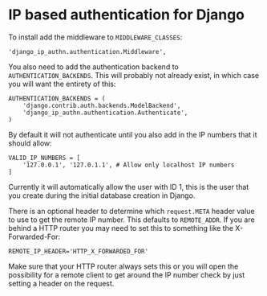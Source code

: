 # IP based authentication for Django #

To install add the middleware to `MIDDLEWARE_CLASSES`:

    'django_ip_authn.authentication.Middleware',

You also need to add the authentication backend to `AUTHENTICATION_BACKENDS`. This will probably not already exist, in which case you will want the entirety of this:

    AUTHENTICATION_BACKENDS = (
        'django.contrib.auth.backends.ModelBackend',
        'django_ip_authn.authentication.Authenticate',
    )

By default it will not authenticate until you also add in the IP numbers that it should allow:

    VALID_IP_NUMBERS = [
        '127.0.0.1', '127.0.1.1', # Allow only localhost IP numbers
    ]

Currently it will automatically allow the user with ID 1, this is the user that you create during the initial database creation in Django.

There is an optional header to determine which `request.META` header value to use to get the remote IP number. This defaults to `REMOTE_ADDR`. If you are behind a HTTP router you may need to set this to something like the X-Forwarded-For:

    REMOTE_IP_HEADER='HTTP_X_FORWARDED_FOR'

Make sure that your HTTP router always sets this or you will open the possibility for a remote client to get around the IP number check by just setting a header on the request.


